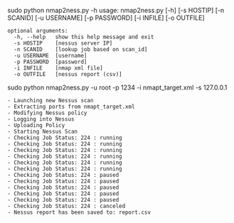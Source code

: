 sudo python nmap2ness.py -h
usage: nmap2ness.py [-h] [-s HOSTIP] [-n SCANID] [-u USERNAME] [-p PASSWORD]
                    [-i INFILE] [-o OUTFILE]
```
optional arguments:
  -h, --help   show this help message and exit
  -s HOSTIP    [nessus server IP]
  -n SCANID    [lookup job based on scan_id]
  -u USERNAME  [username]
  -p PASSWORD  [password]
  -i INFILE    [nmap xml file]
  -o OUTFILE   [nessus report (csv)]
```  
    
sudo python nmap2ness.py -u root -p 1234 -i nmapt_target.xml -s 127.0.0.1  
```
- Launching new Nessus scan
- Extracting ports from nmapt_target.xml
- Modifying Nessus policy
- Logging into Nessus
- Uploading Policy
- Starting Nessus Scan
- Checking Job Status: 224 : running
- Checking Job Status: 224 : running
- Checking Job Status: 224 : running
- Checking Job Status: 224 : running
- Checking Job Status: 224 : running
- Checking Job Status: 224 : running
- Checking Job Status: 224 : paused
- Checking Job Status: 224 : paused
- Checking Job Status: 224 : paused
- Checking Job Status: 224 : paused
- Checking Job Status: 224 : paused
- Checking Job Status: 224 : canceled
- Nessus report has been saved to: report.csv
```
